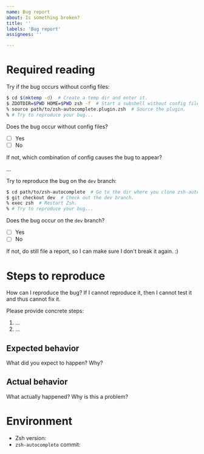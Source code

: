 ```yaml
---
name: Bug report
about: Is something broken?
title: ''
labels: 'Bug report'
assignees: ''

---
```


# Required reading

Try if the bug occurs without config files:
```zsh
$ cd $(mktemp -d)  # Create a temp dir and enter it.
$ ZDOTDIR=$PWD HOME=$PWD zsh -f  # Start a subshell without config files.
% source path/to/zsh-autocomplete.plugin.zsh  # Source the plugin.
% # Try to reproduce your bug...
```
Does the bug occur without config files?
* [ ] Yes
* [ ] No

If not, which combination of config causes the bug to appear?

... <!-- Write your answer here. -->


Try to reproduce the bug on the `dev` branch:
```zsh
$ cd path/to/zsh-autocomplete  # Go to the dir where you clone zsh-autocomplete.
$ git checkout dev  # Check out the dev branch.
% exec zsh  # Restart Zsh.
% # Try to reproduce your bug...
```
Does the bug occur on the `dev` branch?
* [ ] Yes
* [ ] No

If not, do still file a report, so I can make sure I don't break it again. :)


# Steps to reproduce
How can I reproduce the bug? If I cannot reproduce it, then I cannot test it and thus cannot fix
it.

Please provide concrete steps:
1. ...
2. ...

## Expected behavior
What did you expect to happen? Why?

## Actual behavior
What actually happened? Why is this a problem?


# Environment
* Zsh version: <!-- 5.3 or later should work, but I test with the latest version only. -->
* `zsh-autocomplete` commit: <!-- Paste the raw number here. GitHub will make a link out of it. -->
